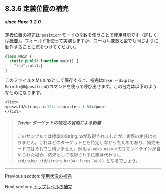 ## 8.3.6 定義位置の補完

##### since Haxe 3.2.0

定義位置の補完は`"position"`モードの引数を使うことで使用可能です（詳しくは[概要](cr-completion-overview.md)）。フィールドを使って実演しますが、ローカル変数と型でも同じように動作することに気をつけてください。

```haxe
class Main {
  static public function main() {
    "foo".split.|
}
```

このファイルをMain.hxとして保存すると、補完は`haxe --display Main.hx@0@position`のコマンドを使って呼び出せます。この出力は以下のようなものになります。

```haxe
<list>
<pos>std/string.hx:124: characters 1-54</pos>
</list>
```

> ##### Trivia: ターゲットの特定の省略による影響
>
> このサンプルでは標準のString.hxが取得されましたが、実際の実装はありません。これはどのターゲットとも特定しなかったためであり、補完モードではそれでも構いません。例えば`-neko neko.n`のコマンドラインが含められた場合、結果として取得される位置は代わりに`std/neko/_std/string.hx:84: lines 84-98.`となるでしょう。

---

Previous section: [使用状況の補完](cr-completion-usage.md)

Next section: [トップレベルの補完](cr-completion-top-level.md)